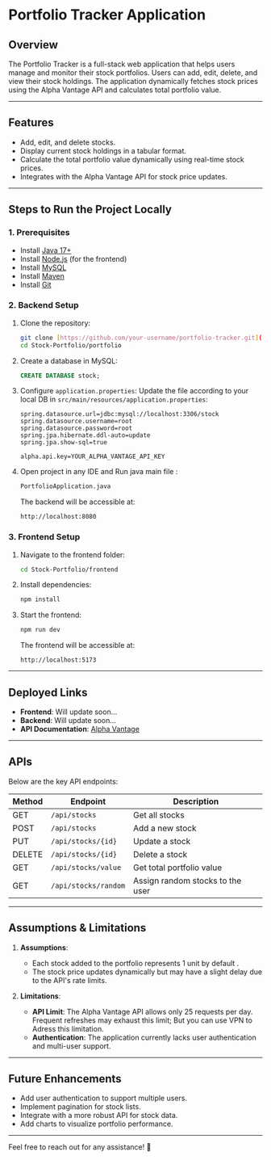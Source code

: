 # **Portfolio Tracker Application**

## **Overview**
The Portfolio Tracker is a full-stack web application that helps users manage and monitor their stock portfolios. Users can add, edit, delete, and view their stock holdings. The application dynamically fetches stock prices using the Alpha Vantage API and calculates total portfolio value.

---

## **Features**
- Add, edit, and delete stocks.
- Display current stock holdings in a tabular format.
- Calculate the total portfolio value dynamically using real-time stock prices.
- Integrates with the Alpha Vantage API for stock price updates.

---

## **Steps to Run the Project Locally**

### **1. Prerequisites**
- Install [Java 17+](https://www.oracle.com/java/technologies/javase-downloads.html)
- Install [Node.js](https://nodejs.org/) (for the frontend)
- Install [MySQL](https://dev.mysql.com/downloads/installer/)
- Install [Maven](https://maven.apache.org/install.html)
- Install [Git](https://git-scm.com/)

### **2. Backend Setup**
1. Clone the repository:
   ```bash
   git clone [https://github.com/your-username/portfolio-tracker.git](https://github.com/amanchoudharry/Stock-Portfolio.git)
   cd Stock-Portfolio/portfolio
   ```

2. Create a database in MySQL:
   ```sql
   CREATE DATABASE stock;
   ```

3. Configure `application.properties`:
   Update the file according to your local DB in `src/main/resources/application.properties`:
   ```properties
   spring.datasource.url=jdbc:mysql://localhost:3306/stock
   spring.datasource.username=root
   spring.datasource.password=root
   spring.jpa.hibernate.ddl-auto=update
   spring.jpa.show-sql=true

   alpha.api.key=YOUR_ALPHA_VANTAGE_API_KEY
   ```

4. Open project in any IDE and Run java main file :
   
   ```bash
   PortfolioApplication.java
   ```
   The backend will be accessible at:
   ```
   http://localhost:8080
   ```

### **3. Frontend Setup**
1. Navigate to the frontend folder:
   ```bash
   cd Stock-Portfolio/frontend
   ```

2. Install dependencies:
   ```bash
   npm install
   ```

3. Start the frontend:
   ```bash
   npm run dev
   ```
   The frontend will be accessible at:
   ```
   http://localhost:5173
   ```

---

## **Deployed Links**
- **Frontend**: Will update soon...
- **Backend**: Will update soon...
- **API Documentation**: [Alpha Vantage](https://www.alphavantage.co/documentation/#latestprice)

---

## **APIs**
Below are the key API endpoints:

| Method | Endpoint                       | Description                      |
|--------|--------------------------------|----------------------------------|
| GET    | `/api/stocks`                 | Get all stocks                  |
| POST   | `/api/stocks`                 | Add a new stock                 |
| PUT    | `/api/stocks/{id}`            | Update a stock                  |
| DELETE | `/api/stocks/{id}`            | Delete a stock                  |
| GET    | `/api/stocks/value`           | Get total portfolio value       |
| GET    | `/api/stocks/random`          | Assign random stocks to the user|

---

## **Assumptions & Limitations**
1. **Assumptions**:
   - Each stock added to the portfolio represents 1 unit by default .
   - The stock price updates dynamically but may have a slight delay due to the API's rate limits.

2. **Limitations**:
   - **API Limit**: The Alpha Vantage API allows only 25 requests per day. Frequent refreshes may exhaust this limit; But you can use VPN to Adress this limitation.
   - **Authentication**: The application currently lacks user authentication and multi-user support.

---

## **Future Enhancements**
- Add user authentication to support multiple users.
- Implement pagination for stock lists.
- Integrate with a more robust API for stock data.
- Add charts to visualize portfolio performance.

---

Feel free to reach out for any assistance! 🚀
